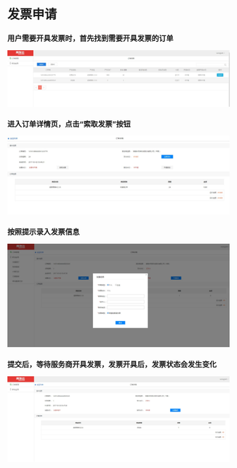 # 发票申请
### 用户需要开具发票时，首先找到需要开具发票的订单
![](/articles/yycloud/2-/fapiao1.jpg)
### 进入订单详情页，点击“索取发票”按钮
![](/articles/yycloud/2-/fapiao2.jpg)
### 按照提示录入发票信息
![](/articles/yycloud/2-/fapiao3.jpg)
### 提交后，等待服务商开具发票，发票开具后，发票状态会发生变化
![](/articles/yycloud/2-/fapiao4.jpg)